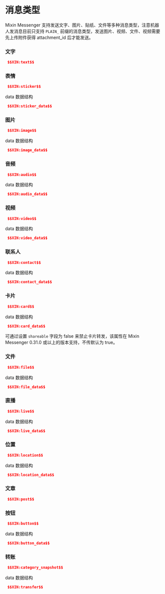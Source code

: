 # 消息类型

Mixin Messenger 支持发送文字、图片、贴纸、文件等多种消息类型，注意机器人发消息目前只支持 `PLAIN_` 前缀的消息类型，发送图片、视频、文件、视频需要先上传附件获得 attachment_id 后才能发送。

### 文字
```json
 $$XIN:text$$
```

### 表情
```json
 $$XIN:sticker$$
```
data 数据结构
```json
 $$XIN:sticker_data$$
```

### 图片
```json
 $$XIN:image$$
```
data 数据结构
```json
 $$XIN:image_data$$
```

### 音频
```json
 $$XIN:audio$$
```
data 数据结构
```json
 $$XIN:audio_data$$
```

### 视频
```json
 $$XIN:video$$
```
data 数据结构
```json
 $$XIN:video_data$$
```

### 联系人
```json
 $$XIN:contact$$
```
data 数据结构
```json
 $$XIN:contact_data$$
```

### 卡片
```json
 $$XIN:card$$
```
data 数据结构
```json
 $$XIN:card_data$$
```

可通过设置 `shareable` 字段为 false 来禁止卡片转发，该属性在 Mixin Messenger 0.31.0 或以上的版本支持，不传默认为 true。

### 文件
```json
 $$XIN:file$$
```
data 数据结构
```json
 $$XIN:file_data$$
```

### 直播
```json
 $$XIN:live$$
```
data 数据结构
```json
 $$XIN:live_data$$
```

### 位置
```json
 $$XIN:location$$
```
data 数据结构
```json
 $$XIN:location_data$$
```

### 文章
```json
 $$XIN:post$$
```

### 按钮
```json
 $$XIN:button$$
```
data 数据结构
```json
 $$XIN:button_data$$
```

### 转账
```json
 $$XIN:category_snapshot$$
```
data 数据结构
```json
 $$XIN:transfer$$
```
